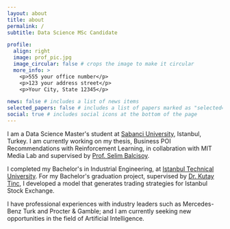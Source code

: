 ```yaml
---
layout: about
title: about
permalink: /
subtitle: Data Science MSc Candidate

profile:
  align: right
  image: prof_pic.jpg
  image_circular: false # crops the image to make it circular
  more_info: >
    <p>555 your office number</p>
    <p>123 your address street</p>
    <p>Your City, State 12345</p>

news: false # includes a list of news items
selected_papers: false # includes a list of papers marked as "selected={true}"
social: true # includes social icons at the bottom of the page
---
```


I am a Data Science Master's student at [Sabanci University](https://www.sabanciuniv.edu/en/), Istanbul, Turkey. I am currently working on my thesis, Business POI Recommendations with Reinforcement Learning, in collabration with MIT Media Lab and supervised by [Prof. Selim Balcisoy](https://fens.sabanciuniv.edu/en/faculty-members/detail/746).

I completed my Bachelor's in Industrial Engineering, at [Istanbul Technical University](https://www.itu.edu.tr/en/homepage). For my Bachelor's graduation project, supervised by [Dr. Kutay Tinc]([https://www.media.mit.edu/), I developed a model that generates trading strategies for Istanbul Stock Exchange.

I have professional experiences with industry leaders such as Mercedes-Benz Turk and Procter & Gamble; and I am currently seeking new opportunities in the field of Artificial Intelligence.
